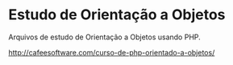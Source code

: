 Estudo de Orientação a Objetos
==============================

Arquivos de estudo de Orientação a Objetos usando PHP.

http://cafeesoftware.com/curso-de-php-orientado-a-objetos/
